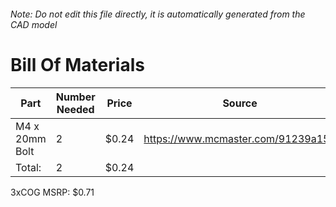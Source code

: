 ###### Note: Do not edit this file directly, it is automatically generated from the CAD model 
# Bill Of Materials 
 |Part|Number Needed|Price|Source| 
 |----|----------|-----|-----|
|M4 x 20mm Bolt|2|$0.24|https://www.mcmaster.com/91239a152|
|Total: |2|$0.24| |

 3xCOG MSRP: $0.71
